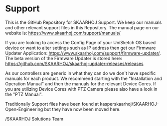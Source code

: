 # Support

This is the GitHub Repository for SKAARHOJ Support. We keep our manuals and other relevant support files in this Repository. The manual page on our website is: https://www.skaarhoj.com/support/manuals/

If you are looking to access the Config Page of your UniSketch OS based device or want to alter settings such as IP address then get our Firmware Updater Application: https://www.skaarhoj.com/support/firmware-updater/. The beta version of the Firmware Updater is stored here: https://github.com/SKAARHOJ/skaarhoj-updater-releases/releases


As our controllers are generic in what they can do we don´t have specific manuals for each product. We recommend starting with the "Installation and Operation Manual" and then the manuals for the relevant Device Cores. If you are utilizing Device Cores with PTZ Camera please also have a look in the "PTZ Manual".


Traditionally Support files have been found at kasperskaarhoj/SKAARHOJ-Open-Engineering but they have now been moved here.

/SKAARHOJ Solutions Team
